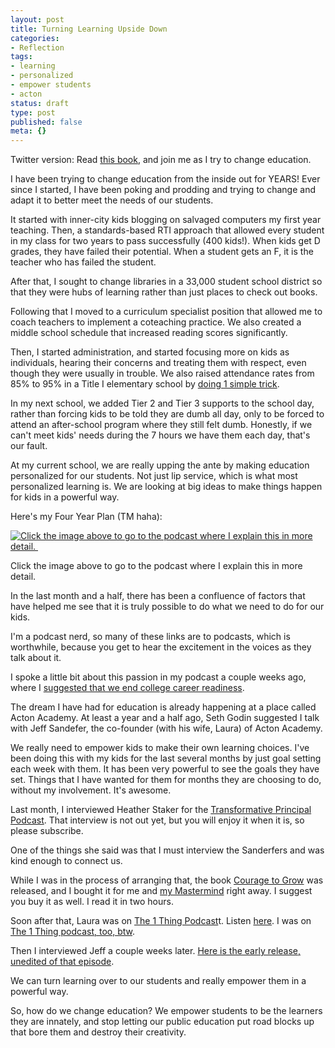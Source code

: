 ```yaml
---
layout: post
title: Turning Learning Upside Down
categories:
- Reflection
tags:
- learning
- personalized
- empower students
- acton
status: draft
type: post
published: false
meta: {}
---
```


Twitter version: Read 
[this book](http://amzn.to/2qhqhQZ), and join me as I try to change education.

I have been trying to change education from the inside out for YEARS! Ever since I started, I have been poking and prodding and trying to change and adapt it to better meet the needs of our students.

It started with inner-city kids blogging on salvaged computers my first year teaching. Then, a standards-based RTI approach that allowed every student in my class for two years to pass successfully (400 kids!). When kids get D grades, they have failed their potential. When a student gets an F, it is the teacher who has failed the student.

After that, I sought to change libraries in a 33,000 student school district so that they were hubs of learning rather than just places to check out books.

Following that I moved to a curriculum specialist position that allowed me to coach teachers to implement a coteaching practice. We also created a middle school schedule that increased reading scores significantly.

Then, I started administration, and started focusing more on kids as individuals, hearing their concerns and treating them with respect, even though they were usually in trouble. We also raised attendance rates from 85% to 95% in a Title I elementary school by 
[doing 1 simple trick](https://www.youtube.com/watch?v=Xz_zKCgCLnQ&t=11s).

In my next school, we added Tier 2 and Tier 3 supports to the school day, rather than forcing kids to be told they are dumb all day, only to be forced to attend an after-school program where they still felt dumb. Honestly, if we can't meet kids' needs during the 7 hours we have them each day, that's our fault.

At my current school, we are really upping the ante by making education personalized for our students. Not just lip service, which is what most personalized learning is. We are looking at big ideas to make things happen for kids in a powerful way.

Here's my Four Year Plan (TM haha):












































  

    
  
    
[![Click the image above to go to the podcast where I explain this in more detail.&nbsp;](/squarespace_images/content_v1_4fffa949e4b0b4590d67b4e7_1514992019296-CDE25WF69S6RA1GINW5G_Tanana+Four+Year+Plan_)](http://www.transformativeprincipal.org/enjoy-the-journey-with-jethro-jones-transformative-principal-1035/)
        

        
          
          
Click the image above to go to the podcast where I explain this in more detail. 
  


  




In the last month and a half, there has been a confluence of factors that have helped me see that it is truly possible to do what we need to do for our kids.

I'm a podcast nerd, so many of these links are to podcasts, which is worthwhile, because you get to hear the excitement in the voices as they talk about it.

I spoke a little bit about this passion in my podcast a couple weeks ago, where I 
[suggested that we end college career readiness](http://www.transformativeprincipal.org/end-college-and-career-readiness-with-jethro-jones-transformative-principal-1040/).

The dream I have had for education is already happening at a place called Acton Academy. At least a year and a half ago, Seth Godin suggested I talk with Jeff Sandefer, the co-founder (with his wife, Laura) of Acton Academy.

We really need to empower kids to make their own learning choices. I've been doing this with my kids for the last several months by just goal setting each week with them. It has been very powerful to see the goals they have set. Things that I have wanted for them for months they are choosing to do, without my involvement. It's awesome.

Last month, I interviewed Heather Staker for the 
[Transformative Principal Podcast](http://transformativeprincipal.org/). That interview is not out yet, but you will enjoy it when it is, so please subscribe.

One of the things she said was that I must interview the Sanderfers and was kind enough to connect us.

While I was in the process of arranging that, the book 
[Courage to Grow](http://amzn.to/2qhqhQZ) was released, and I bought it for me and 
[my Mastermind](http://transformativeprincipal.org/mastermind) right away. I suggest you buy it as well. I read it in two hours.

Soon after that, Laura was on 
[The 1 Thing Podcast](https://www.the1thing.com/podcasts/99/)t. Listen 
[here](https://overcast.fm/+HzI0exNwA). I was on 
[The 1 Thing podcast, too, btw](https://www.the1thing.com/podcasts/101/).

Then I interviewed Jeff a couple weeks later. 
[Here is the early release, unedited of that episode](https://overcast.fm/+GMAhjZTq4).

We can turn learning over to our students and really empower them in a powerful way.

So, how do we change education? We empower students to be the learners they are innately, and stop letting our public education put road blocks up that bore them and destroy their creativity.
